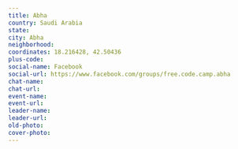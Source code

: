 ```yaml
---
title: Abha
country: Saudi Arabia
state: 
city: Abha
neighborhood: 
coordinates: 18.216428, 42.50436
plus-code:
social-name: Facebook
social-url: https://www.facebook.com/groups/free.code.camp.abha
chat-name:
chat-url:
event-name:
event-url:
leader-name:
leader-url:
old-photo: 
cover-photo:
---
```

